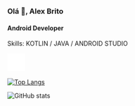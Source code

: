### Olá 👋, Alex Brito
#### Android Developer

Skills: KOTLIN / JAVA / ANDROID STUDIO



[<img src='https://github.com/ubralex/ubralex/blob/main/linkedin-icon-18-256.png' alt='linkedin' height='40'>](https://www.linkedin.com/in/ubralex/)

[![Top Langs](https://github-readme-stats.vercel.app/api/top-langs/?username=ubralex)](https://github.com/anuraghazra/github-readme-stats)

![GitHub stats](https://github-readme-stats.vercel.app/api?username=ubralex&show_icons=true)  

